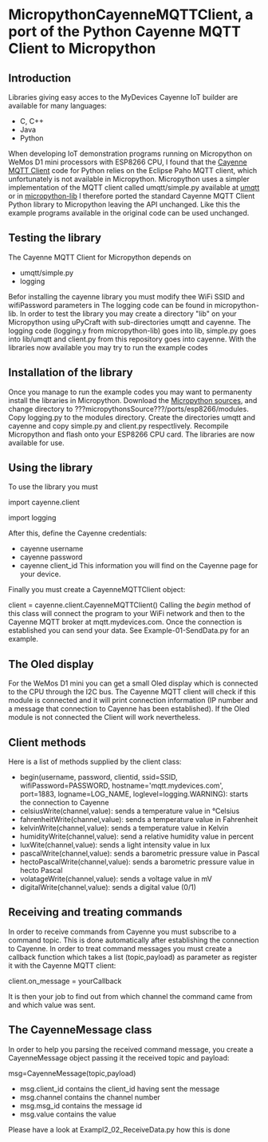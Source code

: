 # MicropythonCayenneMQTTClient, a port of the Python Cayenne MQTT Client to Micropython
## Introduction
Libraries giving easy acces to the MyDevices Cayenne IoT builder are available for many languages:
* C, C++
* Java
* Python

When developing IoT demonstration programs running on Micropython on WeMos D1 mini processors with ESP8266 CPU, I found that the [Cayenne MQTT Client](https://github.com/myDevicesIoT/Cayenne-MQTT-Python) code for Python relies on the Eclipse Paho MQTT client, which unfortunately is not available in Micropython. Micropython uses a simpler implementation of the MQTT client called umqtt/simple.py available at 
[umqtt](https://github.com/micropython/micropython-lib/tree/master/umqtt.simple) or in 
[micropython-lib](https://github.com/micropython/micropython-lib)
I therefore ported the standard Cayenne MQTT Client Python library to Micropython leaving the API unchanged. Like this the example programs available in the original code can be used unchanged.
## Testing the library
The Cayenne MQTT Client for Micropython depends on
* umqtt/simple.py
* logging

Befor installing the cayenne library you must modify thee WiFi SSID and wifiPassword parameters in 
The logging code can be found in micropython-lib. In order to test the library you may create a directory "lib" on your Micropython using uPyCraft with sub-directories umqtt and cayenne. The logging code (logging.y from micropython-lib) goes into lib, simple.py goes into lib/umqtt and client.py from this repository goes into cayenne. With the libraries now available you may try to run the example codes
## Installation of the library
Once you manage to run the example codes you may want to permanenty install the libraries in Micropython. Download the [Micropython sources](https://github.com/micropython/micropython), and change directory to ???micropythonsSource???/ports/esp8266/modules. Copy logging.py to the modules directory. Create the directories umqtt and cayenne and copy simple.py and client.py respectlively.
Recompile Micropython and flash onto your ESP8266 CPU card. The libraries are now available for use.
## Using the library
To use the library you must 

import cayenne.client

import logging

After this, define the Cayenne credentials:
* cayenne username
* cayenne password
* cayenne client_id
This information you will find on the Cayenne page for your device.

Finally you must create a CayenneMQTTClient object:

client = cayenne.client.CayenneMQTTClient()
Calling the *begin* method of this class will connect the program to your WiFi network and then to the Cayenne MQTT broker at mqtt.mydevices.com. Once the connection is established you can send your data. See Example-01-SendData.py for an example.
## The Oled display
For the WeMos D1 mini you can get a small Oled display which is connected to the CPU through the I2C bus. The Cayenne MQTT client will check if this module is connected and it will print connection information (IP number and a message that connection to Cayenne has been established). If the Oled module is not connected the Client will work nevertheless.
## Client methods
Here is a list of methods supplied by the client class:
* begin(username, password, clientid, ssid=SSID, wifiPassword=PASSWORD,
        hostname='mqtt.mydevices.com', port=1883,
        logname=LOG_NAME, loglevel=logging.WARNING):
        starts the connection to Cayenne
* celsiusWrite(channel,value): sends a temperature value in °Celsius
* fahrenheitWrite(channel,value): sends a temperature value in Fahrenheit
* kelvinWrite(channel,value): sends a temperature value in Kelvin
* humidityWrite(channel,value): send a relative humidity value in percent
* luxWite(channel,value): sends a light intensity value in lux
* pascalWrite(channel,value): sends a barometric pressure value in Pascal
* hectoPascalWrite(channel,value): sends a barometric pressure value in hecto Pascal
* volatageWrite(channel,value): sends a voltage value in mV
* digitalWrite(channel,value): sends a digital value (0/1)
## Receiving and treating commands
In order to receive commands from Cayenne you must subscribe to a command topic. This is done automatically after establishing the connection to Cayenne. In order to treat command messages you must create a callback function which takes a list (topic,payload) as parameter as register it with the Cayenne MQTT client:

client.on_message = yourCallback

It is then your job to find out from which channel the command came from and which value was sent.
## The CayenneMessage class
In order to help you parsing the received command message, you create a CayenneMessage object passing it the received topic and payload:

msg=CayenneMessage(topic,payload)

* msg.client_id contains the client_id having sent the message
* msg.channel contains the channel number
* msg.msg_id contains the message id
* msg.value contains the value

Please have a look at Exampl2_02_ReceiveData.py how this is done

